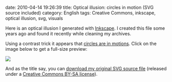 date: 2010-04-14 19:26:39
title: Optical illusion: circles in motion (SVG source included)
category: English
tags: Creative Commons, inkscape, optical illusion, svg, visuals

Here is an optical illusion I generated with [Inkscape](http://www.inkscape.org). I created this file some years ago and found it recently while cleaning my archives.

Using a contrast trick it appears that [circles are in motions](http://en.wikipedia.org/wiki/Motion_illusion). Click on the image below to get a full-size preview:

![](/static/uploads/2010/optical-illusion-circles-in-motion-preview.png)

And as the title say, you can [download my original SVG source file](http://kevin.deldycke.com/static/documents/optical-illusion-circles-in-motion.svgz) (released under a [Creative Commons BY-SA license](http://creativecommons.org/licenses/by-sa/3.0/)).
